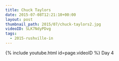 ```yaml
---
title: Chuck Taylors
date: 2015-07-08T12:21:10+00:00
layout: post
thumbnail_path: 2015/07/chuck-taylors2.jpg
videoID: SLK7NdyPDvg
tags:
  - 2015-rushville-in
---
```

{% include youtube.html id=page.videoID %}
Day 4